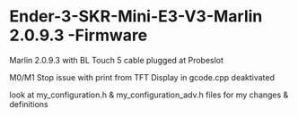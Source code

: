 # Ender-3-SKR-Mini-E3-V3-Marlin 2.0.9.3 -Firmware

Marlin 2.0.9.3 with BL Touch 5 cable plugged at Probeslot 

M0/M1 Stop issue with print from TFT Display in gcode.cpp deaktivated

look at my_configuration.h & my_configuration_adv.h files for my changes & definitions 

